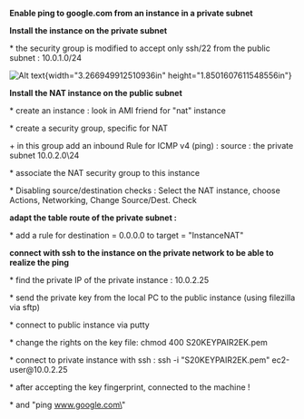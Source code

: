 **Enable ping to google.com from an instance in a private subnet**

**Install the instance on the private subnet**

\* the security group is modified to accept only ssh/22 from the public
subnet : 10.0.1.0/24

![Alt text](/aws/NAT/media/image1.png){width="3.266949912510936in"
height="1.8501607611548556in"}

**Install the NAT instance on the public subnet**

\* create an instance : look in AMI friend for \"nat\" instance

\* create a security group, specific for NAT

\+ in this group add an inbound Rule for ICMP v4 (ping) : source : the
private subnet 10.0.2.0\\24

\* associate the NAT security group to this instance

\* Disabling source/destination checks : Select the NAT instance, choose
Actions, Networking, Change Source/Dest. Check

**adapt the table route of the private subnet :**

\* add a rule for destination = 0.0.0.0 to target = \"InstanceNAT\"

**connect with ssh to the instance on the private network to be able to
realize the ping**

\* find the private IP of the private instance : 10.0.2.25

\* send the private key from the local PC to the public instance (using
filezilla via sftp)

\* connect to public instance via putty

\* change the rights on the key file: chmod 400 S20KEYPAIR2EK.pem

\* connect to private instance with ssh : ssh -i \"S20KEYPAIR2EK.pem\"
ec2-user\@10.0.2.25

\* after accepting the key fingerprint, connected to the machine !

\* and \"ping www.google.com\"
